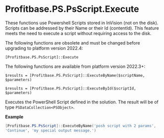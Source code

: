 
# Profitbase.PS.PsScript.Execute

These functions use Powershell Scripts stored in InVision (not on the disk). Scripts can be addressed by their Name or their Id (contentId). This feature meets the need to execute a script without requiring access to the disk.

The following functions are obsolete and must be changed before upgrading to platform version 2022.4:

`[Profitbase.PS.PsScript]::Execute`

The following functions are available from platform version 2022.3+:

`$results = [Profitbase.PS.PsScript]::ExecuteByName($scriptName, $parameters)`

`$results = [Profitbase.PS.PsScript]::ExecuteById($scriptId, $parameters)`

Executes the PowerShell Script defined in the solution. The result will be of type `PSDataCollection<PSObject>`.

**Example**

```powershell
[Profitbase.PS.PsScript]::ExecuteByName('posh script with 2 params',
'Continue', 'my special output message.')
```
